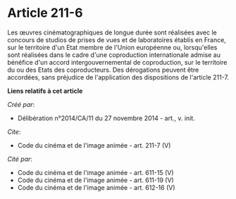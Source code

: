 # Article 211-6

Les œuvres cinématographiques de longue durée sont réalisées avec le concours de studios de prises de vues et de laboratoires
établis en France, sur le territoire d'un Etat membre de l'Union européenne ou, lorsqu'elles sont réalisées dans le cadre
d'une coproduction internationale admise au bénéfice d'un accord intergouvernemental de coproduction, sur le territoire du ou
des Etats des coproducteurs. Des dérogations peuvent être accordées, sans préjudice de l'application des dispositions de
l'article 211-7.

**Liens relatifs à cet article**

_Créé par_:

  - Délibération n°2014/CA/11 du 27 novembre 2014 - art., v. init.

_Cite_:

  - Code du cinéma et de l'image animée - art. 211-7 (V)

_Cité par_:

  - Code du cinéma et de l'image animée - art. 611-15 (V)
  - Code du cinéma et de l'image animée - art. 611-19 (V)
  - Code du cinéma et de l'image animée - art. 612-16 (V)
